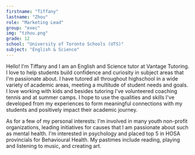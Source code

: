```yaml
---
firstname: "Tiffany"
lastname: "Zhou"
role: "Marketing Lead"
group: "exec"
img: "tzhou.png"
grade: 12
school: "University of Toronto Schools (UTS)"
subject: "English & Science"
---
```


Hello! I'm Tiffany and I am an English and Science tutor at Vantage Tutoring. I love to help students build confidence and curiosity in subject areas that I'm passionate about. I have tutored all throughout highschool in a wide variety of academic areas, meeting a multitude of student needs and goals. I love working with kids and besides tutoring I've volunteered coaching tennis and at summer camps. I hope to use the qualities and skills I've developed from my experiences to form meaningful connections with my students and positively impact their academic journey. 

As for a few of my personal interests: I'm involved in many youth non-profit organizations, leading initiatives for causes that I am passionate about such as mental health. I'm interested in psychology and placed top 5 in HOSA provincials for Behavioural Health. My pastimes include reading, playing and listening to music, and creating art.